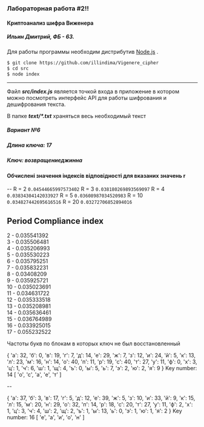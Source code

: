 ### Лабораторная работа #2!!
#### Криптоанализ шифра Виженера
##### Ильин Дмитрий, ФБ - 63.

Для работы программы необходим дистрибутив [Node.js](https://nodejs.org/en/download/) .

```sh
$ git clone https://github.com/illindima/Vigenere_cipher
$ cd src
$ node index
```
---
Файл ***src/index.js***  является точкой входа в приложение в котором можно посмотреть интерфейс API для работы шифрования и дешифрования текста.

В папке ***text/\*.txt*** храняться весь необходимый текст

##### Вариант №6
##### Длина ключа: 17
##### Ключ: возвращениеджинна


#### Обчислені значення індексів відповідності для вказаних значень r
--
R = 2  `0.04544665997573402`
R = 3  `0.038180269893569097`
R = 4  `0.03834304142033927`
R = 5  `0.03608987034520983`
R = 10 `0.034827442695616516`
R = 20 `0.03272706852894016`


Period
Compliance index
--
2 - 0.035541392  
3 - 0.035506481  
4 - 0.035206993  
5 - 0.035530223  
6 - 0.035795251  
7 - 0.035832231  
8 - 0.03408209  
9 - 0.035925721  
10 - 0.035023691  
11 - 0.034631722  
12 - 0.035333518  
13 - 0.035208981  
14 - 0.035636461  
15 - 0.036764989  
16 - 0.033925015  
17 - 0.055232522  

Частоты букв по блокам в которых ключ не был восстановленный

{ 'а': 32,
  'б': 0,
  'в': 19,
  'г': 7,
  'д': 14,
  'е': 29,
  'ж': 7,
  'з': 12,
  'и': 24,
  'й': 5,
  'к': 13,
  'л': 23,
  'м': 16,
  'н': 14,
  'о': 40,
  'п': 11,
  'р': 19,
  'с': 40,
  'т': 27,
  'у': 11,
  'ф': 0,
  'х': 3,
  'ц': 1,
  'ч': 6,
  'ш': 1,
  'щ': 4,
  'ъ': 0,
  'ы': 5,
  'ь': 7,
  'э': 2,
  'ю': 2,
  'я': 9 }
Key number: 14 [ 'о', 'с', 'а', 'е', 'т' ]

--

{ 'а': 37,
  'б': 3,
  'в': 17,
  'г': 5,
  'д': 12,
  'е': 39,
  'ж': 5,
  'з': 10,
  'и': 33,
  'й': 9,
  'к': 15,
  'л': 15,
  'м': 20,
  'н': 29,
  'о': 32,
  'п': 14,
  'р': 18,
  'с': 20,
  'т': 27,
  'у': 11,
  'ф': 2,
  'х': 1,
  'ц': 3,
  'ч': 4,
  'ш': 2,
  'щ': 2,
  'ъ': 1,
  'ы': 13,
  'ь': 0,
  'э': 1,
  'ю': 1,
  'я': 2 }
Key number: 16 [ 'е', 'а', 'и', 'о', 'н' ]
